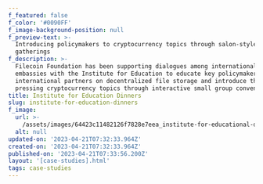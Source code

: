 ```yaml
---
f_featured: false
f_color: '#0090FF'
f_image-background-position: null
f_preview-text: >-
  Introducing policymakers to cryptocurrency topics through salon-style
  gatherings
f_description: >-
  Filecoin Foundation has been supporting dialogues among international
  embassies with the Institute for Education to educate key policymakers and
  international partners on decentralized file storage and introduce them to
  pressing cryptocurrency topics through interactive small group convenings.
title: Institute for Education Dinners
slug: institute-for-education-dinners
f_image:
  url: >-
    /assets/images/64423c11482126f7828e7eea_institute-for-educational-dinners.png
  alt: null
updated-on: '2023-04-21T07:32:33.964Z'
created-on: '2023-04-21T07:32:33.964Z'
published-on: '2023-04-21T07:33:56.200Z'
layout: '[case-studies].html'
tags: case-studies
---
```



